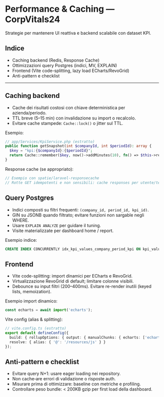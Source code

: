 # Performance & Caching — CorpVitals24

Strategie per mantenere UI reattiva e backend scalabile con dataset KPI.

## Indice
- Caching backend (Redis, Response Cache)
- Ottimizzazioni query Postgres (indici, MV, EXPLAIN)
- Frontend (Vite code-splitting, lazy load ECharts/RevoGrid)
- Anti-pattern e checklist

---

## Caching backend
- Cache dei risultati costosi con chiave deterministica per azienda/periodo.
- TTL breve (5–15 min) con invalidazione su import o recalcolo.
- Evitare cache stampede: `Cache::lock()` o jitter sul TTL.

Esempio:
```php
// app/Services/KpiService.php (estratto)
public function getSnapshot(int $companyId, int $periodId): array {
  $key = "kpi:{$companyId}:{$periodId}";
  return Cache::remember($key, now()->addMinutes(10), fn() => $this->repository->fetchSnapshot($companyId, $periodId));
}
```

Response cache (se appropriato):
```php
// Esempio con spatie/laravel-responsecache
// Rotte GET idempotenti e non sensibili: cache responses per utente/tenant
```

## Query Postgres
- Indici composti su filtri frequenti: `(company_id, period_id, kpi_id)`.
- GIN su JSONB quando filtrato; evitare funzioni non sargable negli WHERE.
- Usare `EXPLAIN ANALYZE` per guidare il tuning.
- Visite materializzate per dashboard home / report.

Esempio indice:
```sql
CREATE INDEX CONCURRENTLY idx_kpi_values_company_period_kpi ON kpi_values(company_id, period_id, kpi_id);
```

## Frontend
- Vite code-splitting: import dinamici per ECharts e RevoGrid.
- Virtualizzazione RevoGrid di default; limitare colonne visibili.
- Debounce su input filtri (200–400ms). Evitare re-render inutili (keyed lists, memoization).

Esempio import dinamico:
```ts
const echarts = await import('echarts');
```

Vite config (alias & splitting):
```ts
// vite.config.ts (estratto)
export default defineConfig({
  build: { rollupOptions: { output: { manualChunks: { echarts: ['echarts'] } } } },
  resolve: { alias: { '@': '/resources/js' } }
});
```

## Anti‑pattern e checklist
- Evitare query N+1: usare eager loading nei repository.
- Non cache‑are errori di validazione o risposte auth.
- Misurare prima di ottimizzare: baseline con metriche e profiling.
- Controllare peso bundle: < 200KB gzip per first load della dashboard.

